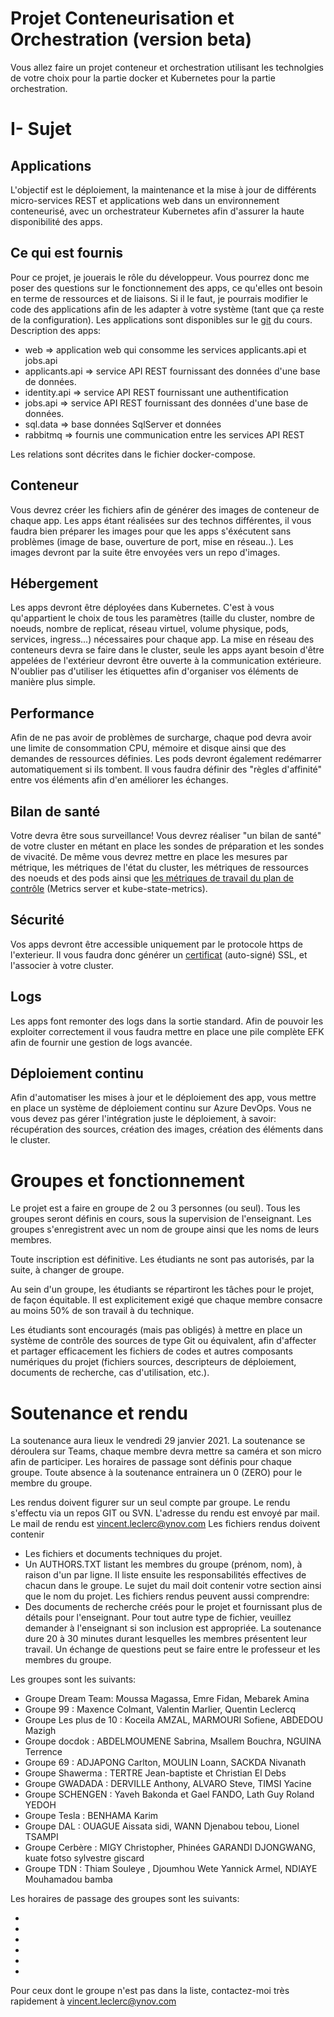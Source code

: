 
# Projet Conteneurisation et Orchestration (version beta)

Vous allez faire un projet conteneur et orchestration utilisant les technolgies de votre choix pour la partie docker et Kubernetes pour la partie orchestration.

# I- Sujet

## Applications 

L'objectif est le déploiement, la maintenance et la mise à jour de différents micro-services REST et applications web dans un environnement conteneurisé, avec un orchestrateur Kubernetes afin d'assurer la haute disponibilité des apps.

## Ce qui est fournis

Pour ce projet, je jouerais le rôle du développeur. Vous pourrez donc me poser des questions sur le fonctionnement des apps, ce qu'elles ont besoin en terme de ressources et de liaisons. Si il le faut, je pourrais modifier le code des applications afin de les adapter à votre système (tant que ça reste de la configuration). Les applications sont disponibles sur le [git](https://github.com/bart120/maj2/tree/main/appscore) du cours.
Description des apps:
- web => application web qui consomme les services applicants.api et jobs.api
- applicants.api => service API REST fournissant des données d'une base de données.
- identity.api => service API REST fournissant une authentification
- jobs.api => service API REST fournissant des données d'une base de données.
- sql.data => base données SqlServer et données
- rabbitmq => fournis une communication entre les services API REST

Les relations sont décrites dans le fichier docker-compose.

## Conteneur

Vous devrez créer les fichiers afin de générer des images de conteneur de chaque app. Les apps étant réalisées sur des technos différentes, il vous faudra bien préparer les images pour que les apps s'éxécutent sans problèmes (image de base, ouverture de port, mise en réseau..).
Les images devront par la suite être envoyées vers un repo d'images.


## Hébergement

Les apps devront être déployées dans Kubernetes. C'est à vous qu'appartient le choix de tous les paramètres (taille du cluster, nombre de noeuds, nombre de replicat, réseau virtuel, volume physique, pods, services, ingress...) nécessaires pour chaque app.
La mise en réseau des conteneurs devra se faire dans le cluster, seule les apps ayant besoin d'être appelées de l'extérieur devront être ouverte à la communication extérieure.
N'oublier pas d'utiliser les étiquettes afin d'organiser vos éléments de manière plus simple.

## Performance

Afin de ne pas avoir de problèmes de surcharge, chaque pod devra avoir une limite de consommation CPU, mémoire et disque ainsi que des demandes de ressources définies.
Les pods devront également redémarrer automatiquement si ils tombent.
Il vous faudra définir des "règles d'affinité" entre vos éléments afin d'en améliorer les échanges.


## Bilan de santé

Votre devra être sous surveillance!  Vous devrez réaliser "un bilan de santé" de votre cluster en métant en place les sondes de préparation et les sondes de vivacité.
De même vous devrez mettre en place les mesures par métrique, les métriques de l'état du cluster, les métriques de ressources des noeuds et des pods ainsi que [les métriques de travail du plan de contrôle](https://kubernetes.io/docs/concepts/cluster-administration/system-metrics) (Metrics server et kube-state-metrics).


## Sécurité

Vos apps devront être accessible uniquement par le protocole https de l'exterieur. Il vous faudra donc générer un [certificat](https://kubernetes.io/docs/tasks/tls/managing-tls-in-a-cluster) (auto-signé) SSL, et l'associer à votre cluster.

## Logs

Les apps font remonter des logs dans la sortie standard. Afin de pouvoir les exploiter correctement il vous faudra mettre en place une pile complète EFK afin de fournir une gestion de logs avancée.


## Déploiement continu

Afin d'automatiser les mises à jour et le déploiement des app, vous mettre en place un système de déploiement continu sur Azure DevOps.
Vous ne vous devez pas gérer l'intégration juste le déploiement, à savoir: récupération des sources, création des images, création des éléments dans le cluster.


# Groupes et fonctionnement

Le projet est a faire en groupe de 2 ou 3 personnes (ou seul).
Tous les groupes seront définis en cours, sous la supervision de l'enseignant. Les groupes s'enregistrent avec un nom de groupe ainsi que les noms de leurs membres.

Toute inscription est définitive.  Les étudiants ne sont pas autorisés, par la suite, à changer de groupe.

Au sein d'un groupe, les étudiants se répartiront les tâches pour le projet, de façon équitable.  Il est explicitement exigé que chaque membre consacre au moins 50% de son travail à du technique.

Les étudiants sont encouragés (mais pas obligés) à mettre en place un système de contrôle des sources de type Git ou équivalent, afin d'affecter et partager efficacement les fichiers de codes et autres composants numériques du projet (fichiers sources, descripteurs de déploiement, documents de recherche, cas d'utilisation, etc.).

# Soutenance et rendu

La soutenance aura lieux le vendredi 29 janvier 2021.
La soutenance se déroulera sur Teams, chaque membre devra mettre sa caméra et son micro afin de participer.
Les horaires de passage sont définis pour chaque groupe.
Toute absence à la soutenance entrainera un 0 (ZERO) pour le membre du groupe.

Les rendus doivent figurer sur un seul compte par groupe.
Le rendu s'effectu via un repos GIT ou SVN. L'adresse du rendu est envoyé par mail.
Le mail de rendu est vincent.leclerc@ynov.com
Les fichiers rendus doivent contenir
  - Les fichiers et documents techniques du projet.
  - Un AUTHORS.TXT listant les membres du groupe (prénom, nom), à raison d'un par ligne.  Il liste ensuite les responsabilités effectives de chacun dans le groupe.
Le sujet du mail doit contenir votre section ainsi que le nom du projet.
Les fichiers rendus peuvent aussi comprendre: 
  - Des documents de recherche créés pour le projet et fournissant plus de détails pour l'enseignant.
Pour tout autre type de fichier, veuillez demander à l'enseignant si son inclusion est appropriée.
La soutenance dure 20 à 30 minutes durant lesquelles les membres présentent leur travail. Un échange de questions peut se faire entre le professeur et les membres du groupe.

Les groupes sont les suivants:
- Groupe Dream Team: Moussa Magassa, Emre Fidan, Mebarek Amina 
- Groupe 99 : Maxence Colmant, Valentin Marlier, Quentin Leclercq
- Groupe Les plus de 10 : Koceila AMZAL, MARMOURI Sofiene, ABDEDOU Mazigh
- Groupe docdok : ABDELMOUMENE Sabrina, Msallem Bouchra, NGUINA Terrence
- Groupe 69 : ADJAPONG Carlton, MOULIN Loann, SACKDA Nivanath
- Groupe Shawerma : TERTRE Jean-baptiste  et Christian El Debs
- Groupe GWADADA : DERVILLE Anthony, ALVARO Steve, TIMSI Yacine
- Groupe SCHENGEN : Yaveh Bakonda et Gael FANDO, Lath Guy Roland YEDOH
- Groupe Tesla : BENHAMA Karim
- Groupe DAL : OUAGUE Aissata sidi, WANN Djenabou tebou, Lionel TSAMPI
- Groupe Cerbère : MIGY Christopher, Phinées GARANDI DJONGWANG, kuate fotso sylvestre giscard
- Groupe TDN : Thiam Souleye , Djoumhou Wete Yannick Armel, NDIAYE Mouhamadou bamba

Les horaires de passage des groupes sont les suivants:
 
- 
- 
- 
- 
- 
- 

Pour ceux dont le groupe n'est pas dans la liste, contactez-moi très rapidement à vincent.leclerc@ynov.com
